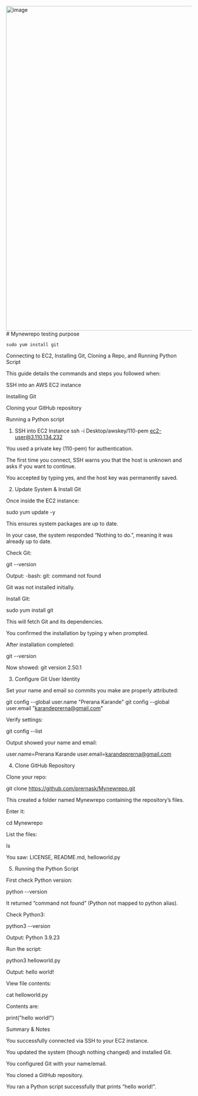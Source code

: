 <img width="1897" height="878" alt="image" src="https://github.com/user-attachments/assets/97e3a297-7e23-428b-8d98-4a67e589b10b" /># Mynewrepo
testing purpose


```
sudo yum install git
```

Connecting to EC2, Installing Git, Cloning a Repo, and Running Python Script

This guide details the commands and steps you followed when:

SSH into an AWS EC2 instance

Installing Git

Cloning your GitHub repository

Running a Python script

1. SSH into EC2 Instance
ssh -i Desktop/awskey/110-pem ec2-user@3.110.134.232


You used a private key (110-pem) for authentication.

The first time you connect, SSH warns you that the host is unknown and asks if you want to continue.

You accepted by typing yes, and the host key was permanently saved.

2. Update System & Install Git

Once inside the EC2 instance:

sudo yum update -y


This ensures system packages are up to date.

In your case, the system responded “Nothing to do.”, meaning it was already up to date.

Check Git:

git --version


Output: -bash: git: command not found

Git was not installed initially.

Install Git:

sudo yum install git


This will fetch Git and its dependencies.

You confirmed the installation by typing y when prompted.

After installation completed:

git --version


Now showed: git version 2.50.1

3. Configure Git User Identity

Set your name and email so commits you make are properly attributed:

git config --global user.name "Prerana Karande"
git config --global user.email "karandeprerna@gmail.com"


Verify settings:

git config --list


Output showed your name and email:

user.name=Prerana Karande
user.email=karandeprerna@gmail.com

4. Clone GitHub Repository

Clone your repo:

git clone https://github.com/prernask/Mynewrepo.git


This created a folder named Mynewrepo containing the repository’s files.

Enter it:

cd Mynewrepo


List the files:

ls


You saw: LICENSE, README.md, helloworld.py

5. Running the Python Script

First check Python version:

python --version


It returned “command not found” (Python not mapped to python alias).

Check Python3:

python3 --version


Output: Python 3.9.23

Run the script:

python3 helloworld.py


Output: hello world!

View file contents:

cat helloworld.py


Contents are:

print("hello world!")

Summary & Notes

You successfully connected via SSH to your EC2 instance.

You updated the system (though nothing changed) and installed Git.

You configured Git with your name/email.

You cloned a GitHub repository.

You ran a Python script successfully that prints “hello world!”.

